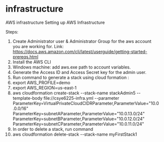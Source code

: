 # infrastructure
AWS infrastructure
Setting up AWS Infrastructure

Steps:
1. Create Administrator user & Administrator Group for the aws account you are working for. Link: https://docs.aws.amazon.com/cli/latest/userguide/getting-started-prereqs.html
2. Install the AWS CLI
3. Windows machine: add aws.exe path to account variables.
4. Generate the Access ID and Access Secret key for the admin user.
5. Run command to generate a stack using cloud formation :
6. export AWS_PROFILE=demo
7. export AWS_REGION=us-east-1  
8. aws cloudformation create-stack --stack-name stackAdmin5 --template-body file://csye6225-infra.yml --parameter ParameterKey=VirtualPrivateCloudCIDRParameter,ParameterValue="10.0.0.0/16" ParameterKey=subnetAParameter,ParameterValue="10.0.13.0/24" ParameterKey=subnetBParameter,ParameterValue="10.0.12.0/24" ParameterKey=subnetCParameter,ParameterValue="10.0.11.0/24"
9. In order to delete a stack, run command 
10. aws cloudformation delete-stack --stack-name myFirstStack1

